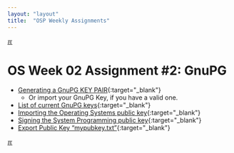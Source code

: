 ```yaml
---
layout: "layout"
title:  "OSP Weekly Assignments"
---
```


[&#x213C;](#idxXX)<br id="idx00">
# OS Week 02 Assignment #2: GnuPG

* [Generating a GnuPG KEY PAIR](https://doit.vlsm.org/048.html){:target="_blank"}
  * Or import your GnuPG Key, if you have a valid one.
* [List of current GnuPG keys](https://doit.vlsm.org/049.html){:target="_blank"}
* [Importing the Operating Systems public key](W02-03.md){:target="_blank"}
* [Signing the System Programming public key](W02-04.md){:target="_blank"}
* [Export Public Key “mypubkey.txt”](W02-05.md){:target="_blank"}

[&#x213C;](#)<br id="idxXX">

